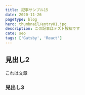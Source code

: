 ```yaml
---
title: 記事サンプル15
date: 2020-11-26
pagetype: blog
hero: thumbnail/entry01.jpg
description: この記事はテスト投稿です
cate: seo
tags: ['Gatsby', 'React']
---
```

## 見出し2
これは文章

### 見出し3
